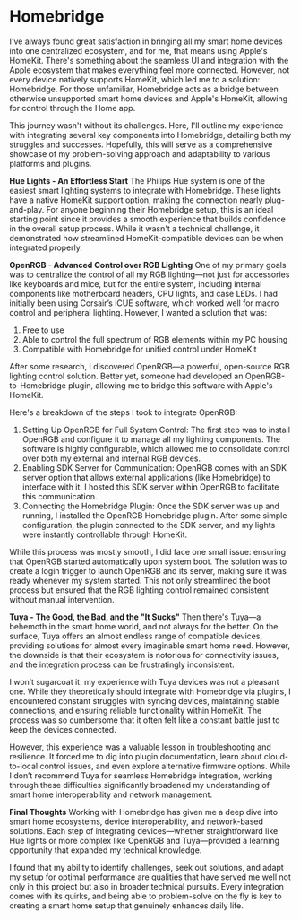 # Homebridge
I've always found great satisfaction in bringing all my smart home devices into one centralized ecosystem, and for me, that means using Apple's HomeKit. There's something about the seamless UI and integration with the Apple ecosystem that makes everything feel more connected. However, not every device natively supports HomeKit, which led me to a solution: Homebridge. For those unfamiliar, Homebridge acts as a bridge between otherwise unsupported smart home devices and Apple's HomeKit, allowing for control through the Home app.

This journey wasn't without its challenges. Here, I'll outline my experience with integrating several key components into Homebridge, detailing both my struggles and successes. Hopefully, this will serve as a comprehensive showcase of my problem-solving approach and adaptability to various platforms and plugins.

**Hue Lights - An Effortless Start**
The Philips Hue system is one of the easiest smart lighting systems to integrate with Homebridge. These lights have a native HomeKit support option, making the connection nearly plug-and-play. For anyone beginning their Homebridge setup, this is an ideal starting point since it provides a smooth experience that builds confidence in the overall setup process. While it wasn't a technical challenge, it demonstrated how streamlined HomeKit-compatible devices can be when integrated properly.

**OpenRGB - Advanced Control over RGB Lighting**
One of my primary goals was to centralize the control of all my RGB lighting—not just for accessories like keyboards and mice, but for the entire system, including internal components like motherboard headers, CPU lights, and case LEDs. I had initially been using Corsair’s iCUE software, which worked well for macro control and peripheral lighting. However, I wanted a solution that was:

  1. Free to use
  2. Able to control the full spectrum of RGB elements within my PC housing
  3. Compatible with Homebridge for unified control under HomeKit

After some research, I discovered OpenRGB—a powerful, open-source RGB lighting control solution. Better yet, someone had developed an OpenRGB-to-Homebridge plugin, allowing me to bridge this software with Apple's HomeKit.

Here's a breakdown of the steps I took to integrate OpenRGB:

1. Setting Up OpenRGB for Full System Control: The first step was to install OpenRGB and configure it to manage all my lighting components. The software is highly configurable, which allowed me to consolidate control over both my external and internal RGB devices.
2. Enabling SDK Server for Communication: OpenRGB comes with an SDK server option that allows external applications (like Homebridge) to interface with it. I hosted this SDK server within OpenRGB to facilitate this communication.
3. Connecting the Homebridge Plugin: Once the SDK server was up and running, I installed the OpenRGB Homebridge plugin. After some simple configuration, the plugin connected to the SDK server, and my lights were instantly controllable through HomeKit.

While this process was mostly smooth, I did face one small issue: ensuring that OpenRGB started automatically upon system boot. The solution was to create a login trigger to launch OpenRGB and its server, making sure it was ready whenever my system started. This not only streamlined the boot process but ensured that the RGB lighting control remained consistent without manual intervention.

**Tuya - The Good, the Bad, and the "It Sucks"**
Then there's Tuya—a behemoth in the smart home world, and not always for the better. On the surface, Tuya offers an almost endless range of compatible devices, providing solutions for almost every imaginable smart home need. However, the downside is that their ecosystem is notorious for connectivity issues, and the integration process can be frustratingly inconsistent.

I won’t sugarcoat it: my experience with Tuya devices was not a pleasant one. While they theoretically should integrate with Homebridge via plugins, I encountered constant struggles with syncing devices, maintaining stable connections, and ensuring reliable functionality within HomeKit. The process was so cumbersome that it often felt like a constant battle just to keep the devices connected.

However, this experience was a valuable lesson in troubleshooting and resilience. It forced me to dig into plugin documentation, learn about cloud-to-local control issues, and even explore alternative firmware options. While I don’t recommend Tuya for seamless Homebridge integration, working through these difficulties significantly broadened my understanding of smart home interoperability and network management.

**Final Thoughts**
Working with Homebridge has given me a deep dive into smart home ecosystems, device interoperability, and network-based solutions. Each step of integrating devices—whether straightforward like Hue lights or more complex like OpenRGB and Tuya—provided a learning opportunity that expanded my technical knowledge.

I found that my ability to identify challenges, seek out solutions, and adapt my setup for optimal performance are qualities that have served me well not only in this project but also in broader technical pursuits. Every integration comes with its quirks, and being able to problem-solve on the fly is key to creating a smart home setup that genuinely enhances daily life.

